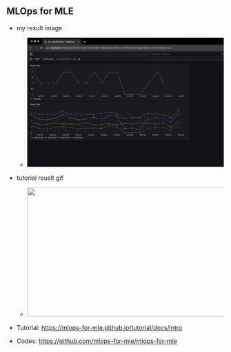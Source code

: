 ## MLOps for MLE

- my result image
    - <img src="./final_result.png" width="460" height="300" >
- tutorial reuslt gif
    - <img src="https://mlops-for-mle.github.io/tutorial/assets/images/grafana-final-result-978d5b6e29d80127e9dd64a1dd13aba9.gif" width="460" height="300" >

- Tutorial: https://mlops-for-mle.github.io/tutorial/docs/intro
- Codes: https://github.com/mlops-for-mle/mlops-for-mle
